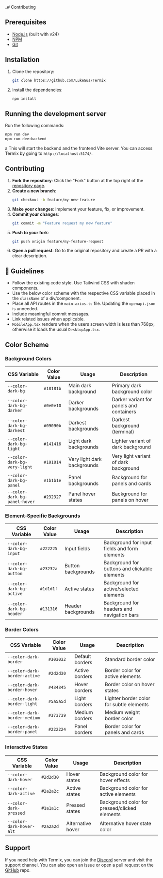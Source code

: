 _# Contributing

## Prerequisites

- [Node.js](https://nodejs.org/en/download/) (built with v24)
- [NPM](https://docs.npmjs.com/downloading-and-installing-node-js-and-npm)
- [Git](https://git-scm.com/downloads)

## Installation

1. Clone the repository:
    ```sh
    git clone https://github.com/LukeGus/Termix
    ```
2. Install the dependencies:
    ```sh
    npm install
    ```

## Running the development server

Run the following commands:

```sh
npm run dev
npm run dev:backend
```

a
This will start the backend and the frontend Vite server. You can access Termix by going to `http://localhost:5174/`.

## Contributing

1. **Fork the repository**: Click the "Fork" button at the top right of
   the [repository page](https://github.com/LukeGus/Termix).
2. **Create a new branch**:
    ```sh
    git checkout -b feature/my-new-feature
    ```
3. **Make your changes**: Implement your feature, fix, or improvement.
4. **Commit your changes**:
    ```sh
    git commit -m "Feature request my new feature"
    ```
5. **Push to your fork**:
    ```sh
    git push origin feature/my-feature-request
    ```
6. **Open a pull request**: Go to the original repository and create a PR with a clear description.

## 📝 Guidelines

- Follow the existing code style. Use Tailwind CSS with shadcn components.
- Use the below color scheme with the respective CSS variable placed in the `className` of a div/component.
- Place all API routes in the `main-axios.ts` file. Updating the `openapi.json` is unneeded.
- Include meaningful commit messages.
- Link related issues when applicable.
- `MobileApp.tsx` renders when the users screen width is less than 768px, otherwise it loads the usual `DesktopApp.tsx`.

## Color Scheme

### Background Colors

| CSS Variable                  | Color Value | Usage                       | Description                              |
|-------------------------------|-------------|-----------------------------|------------------------------------------|
| `--color-dark-bg`             | `#18181b`   | Main dark background        | Primary dark background color            |
| `--color-dark-bg-darker`      | `#0e0e10`   | Darker backgrounds          | Darker variant for panels and containers |
| `--color-dark-bg-darkest`     | `#09090b`   | Darkest backgrounds         | Darkest background (terminal)            |
| `--color-dark-bg-light`       | `#141416`   | Light dark backgrounds      | Lighter variant of dark background       |
| `--color-dark-bg-very-light`  | `#101014`   | Very light dark backgrounds | Very light variant of dark background    |
| `--color-dark-bg-panel`       | `#1b1b1e`   | Panel backgrounds           | Background for panels and cards          |
| `--color-dark-bg-panel-hover` | `#232327`   | Panel hover states          | Background for panels on hover           |

### Element-Specific Backgrounds

| CSS Variable             | Color Value | Usage              | Description                                   |
|--------------------------|-------------|--------------------|-----------------------------------------------|
| `--color-dark-bg-input`  | `#222225`   | Input fields       | Background for input fields and form elements |
| `--color-dark-bg-button` | `#23232a`   | Button backgrounds | Background for buttons and clickable elements |
| `--color-dark-bg-active` | `#1d1d1f`   | Active states      | Background for active/selected elements       |
| `--color-dark-bg-header` | `#131316`   | Header backgrounds | Background for headers and navigation bars    |

### Border Colors

| CSS Variable                 | Color Value | Usage           | Description                              |
|------------------------------|-------------|-----------------|------------------------------------------|
| `--color-dark-border`        | `#303032`   | Default borders | Standard border color                    |
| `--color-dark-border-active` | `#2d2d30`   | Active borders  | Border color for active elements         |
| `--color-dark-border-hover`  | `#434345`   | Hover borders   | Border color on hover states             |
| `--color-dark-border-light`  | `#5a5a5d`   | Light borders   | Lighter border color for subtle elements |
| `--color-dark-border-medium` | `#373739`   | Medium borders  | Medium weight border color               |
| `--color-dark-border-panel`  | `#222224`   | Panel borders   | Border color for panels and cards        |

### Interactive States

| CSS Variable             | Color Value | Usage             | Description                                   |
|--------------------------|-------------|-------------------|-----------------------------------------------|
| `--color-dark-hover`     | `#2d2d30`   | Hover states      | Background color for hover effects            |
| `--color-dark-active`    | `#2a2a2c`   | Active states     | Background color for active elements          |
| `--color-dark-pressed`   | `#1a1a1c`   | Pressed states    | Background color for pressed/clicked elements |
| `--color-dark-hover-alt` | `#2a2a2d`   | Alternative hover | Alternative hover state color                 |

## Support

If you need help with Termix, you can join the [Discord](https://discord.gg/jVQGdvHDrf) server and visit the support
channel. You can also open an issue or open a pull request on the [GitHub](https://github.com/LukeGus/Termix/issues)
repo.